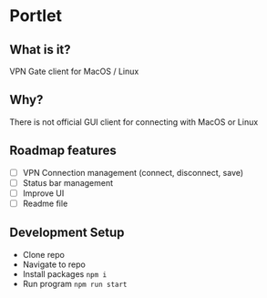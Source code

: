 # Portlet

## What is it?
VPN Gate client for MacOS / Linux

## Why?
There is not official GUI client for connecting with MacOS or Linux

## Roadmap features
- [ ] VPN Connection management (connect, disconnect, save)
- [ ] Status bar management
- [ ] Improve UI
- [ ] Readme file

## Development Setup
- Clone repo
- Navigate to repo
- Install packages `npm i`
- Run program `npm run start`
